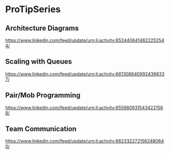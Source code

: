 # ProTipSeries

## Architecture Diagrams

https://www.linkedin.com/feed/update/urn:li:activity:6524406414822252544/

## Scaling with Queues

https://www.linkedin.com/feed/update/urn:li:activity:6613086409924366337/

## Pair/Mob Programming

https://www.linkedin.com/feed/update/urn:li:activity:6559809315434221568/

## Team Communication

https://www.linkedin.com/feed/update/urn:li:activity:6623322721562480640/
